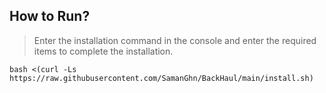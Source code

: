 ## How to Run?

> Enter the installation command in the console and enter the required items to complete the installation.
```
bash <(curl -Ls https://raw.githubusercontent.com/SamanGhn/BackHaul/main/install.sh)
```
